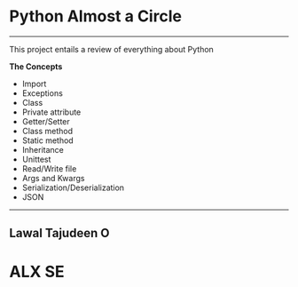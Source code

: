 # Python Almost a Circle
---
This project entails a review of everything about Python

**The Concepts**

- Import
- Exceptions
- Class
- Private attribute
- Getter/Setter
- Class method
- Static method
- Inheritance
- Unittest
- Read/Write file
- Args and Kwargs
- Serialization/Deserialization
- JSON

---
**Lawal Tajudeen O**
---
# ALX SE
